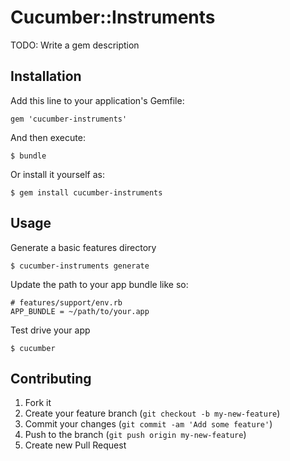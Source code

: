 # Cucumber::Instruments

TODO: Write a gem description

## Installation

Add this line to your application's Gemfile:

    gem 'cucumber-instruments'

And then execute:

    $ bundle

Or install it yourself as:

    $ gem install cucumber-instruments

## Usage

Generate a basic features directory

    $ cucumber-instruments generate

Update the path to your app bundle like so:

    # features/support/env.rb
    APP_BUNDLE = ~/path/to/your.app

Test drive your app

    $ cucumber

## Contributing

1. Fork it
2. Create your feature branch (`git checkout -b my-new-feature`)
3. Commit your changes (`git commit -am 'Add some feature'`)
4. Push to the branch (`git push origin my-new-feature`)
5. Create new Pull Request

